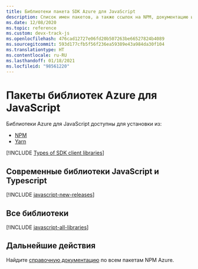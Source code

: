 ```yaml
---
title: Библиотеки пакета SDK Azure для JavaScript
description: Список имен пакетов, а также ссылок на NPM, документацию и исходный код для всех библиотек в пакете Azure SDK для JavaScript.
ms.date: 12/08/2020
ms.topic: reference
ms.custom: devx-track-js
ms.openlocfilehash: 476cad12727e06fd20b507263be66527824b4089
ms.sourcegitcommit: 593d177cfb5f56f236ea59389e43a984da30f104
ms.translationtype: HT
ms.contentlocale: ru-RU
ms.lasthandoff: 01/18/2021
ms.locfileid: "98561220"
---
```

# <a name="azure-libraries-packages-for-javascript"></a>Пакеты библиотек Azure для JavaScript

Библиотеки Azure для JavaScript доступны для установки из:
* [NPM](https://www.npmjs.com/)
* [Yarn](https://yarnpkg.com/)


[!INCLUDE [Types of SDK client libraries](includes/azure-sdk-types.md)]

## <a name="modern-javascripttypescript-libraries"></a>Современные библиотеки JavaScript и Typescript

[!INCLUDE [javascript-new-releases](../includes/javascript-new.md)]

## <a name="all-libraries"></a>Все библиотеки

[!INCLUDE [javascript-all-libraries](../includes/javascript-all.md)]

## <a name="next-steps"></a>Дальнейшие действия

Найдите [справочную документацию](/javascript/api/overview/azure/) по всем пакетам NPM Azure.